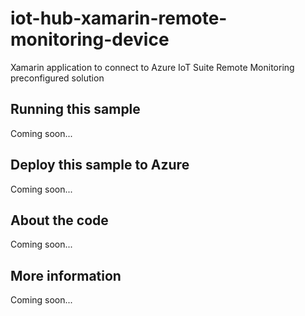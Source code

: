 # iot-hub-xamarin-remote-monitoring-device
Xamarin application to connect to Azure IoT Suite Remote Monitoring preconfigured solution
## Running this sample
Coming soon...
## Deploy this sample to Azure
Coming soon...
## About the code
Coming soon...
## More information
Coming soon...